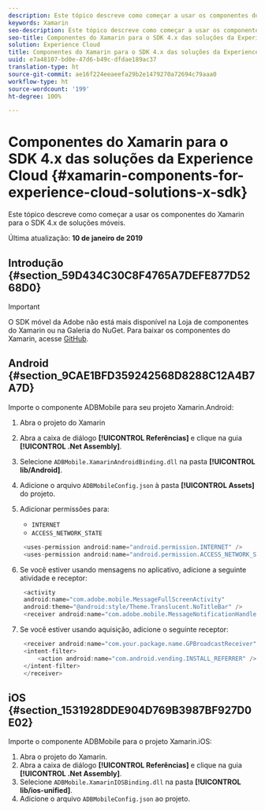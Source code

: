```yaml
---
description: Este tópico descreve como começar a usar os componentes do Xamarin para o SDK 4.x de soluções móveis.
keywords: Xamarin
seo-description: Este tópico descreve como começar a usar os componentes do Xamarin para o SDK 4.x de soluções móveis.
seo-title: Componentes do Xamarin para o SDK 4.x das soluções da Experience Cloud
solution: Experience Cloud
title: Componentes do Xamarin para o SDK 4.x das soluções da Experience Cloud
uuid: e7a48107-bd0e-47d6-b49c-dfdae189ac37
translation-type: ht
source-git-commit: ae16f224eeaeefa29b2e1479270a72694c79aaa0
workflow-type: ht
source-wordcount: '199'
ht-degree: 100%

---
```



# Componentes do Xamarin para o SDK 4.x das soluções da Experience Cloud {#xamarin-components-for-experience-cloud-solutions-x-sdk}

Este tópico descreve como começar a usar os componentes do Xamarin para o SDK 4.x de soluções móveis.

Última atualização: **10 de janeiro de 2019**

## Introdução {#section_59D434C30C8F4765A7DEFE877D5268D0}

>[!IMPORTANT]
>
>O SDK móvel da Adobe não está mais disponível na Loja de componentes do Xamarin ou na Galeria do NuGet. Para baixar os componentes do Xamarin, acesse [GitHub](https://github.com/Adobe-Marketing-Cloud/mobile-services).

## Android {#section_9CAE1BFD359242568D8288C12A4B7A7D}

Importe o componente ADBMobile para seu projeto Xamarin.Android:

1. Abra o projeto do Xamarin
1. Abra a caixa de diálogo **[!UICONTROL Referências]** e clique na guia **[!UICONTROL .Net Assembly]**.
1. Selecione `ADBMobile.XamarinAndroidBinding.dll` na pasta **[!UICONTROL lib/Android]**.
1. Adicione o arquivo `ADBMobileConfig.json` à pasta **[!UICONTROL Assets]** do projeto.
1. Adicionar permissões para:

   * `INTERNET`
   * `ACCESS_NETWORK_STATE`

   ```java
    <uses-permission android:name="android.permission.INTERNET" />
    <uses-permission android:name="android.permission.ACCESS_NETWORK_STATE" />
   ```

1. Se você estiver usando mensagens no aplicativo, adicione a seguinte atividade e receptor:

   ```java
    <activity 
    android:name="com.adobe.mobile.MessageFullScreenActivity" 
    android:theme="@android:style/Theme.Translucent.NoTitleBar" />
    <receiver android:name="com.adobe.mobile.MessageNotificationHandler" />
   ```

1. Se você estiver usando aquisição, adicione o seguinte receptor:

   ```java
    <receiver android:name="com.your.package.name.GPBroadcastReceiver" android:exported="true">
    <intent-filter>
        <action android:name="com.android.vending.INSTALL_REFERRER" />
    </intent-filter>
    </receiver>
   ```

## iOS {#section_1531928DDE904D769B3987BF927D0E02}

Importe o componente ADBMobile para o projeto Xamarin.iOS:

1. Abra o projeto do Xamarin.
1. Abra a caixa de diálogo **[!UICONTROL Referências]** e clique na guia **[!UICONTROL .Net Assembly]**.
1. Selecione `ADBMobile.XamarinIOSBinding.dll` na pasta **[!UICONTROL lib/ios-unified]**.
1. Adicione o arquivo `ADBMobileConfig.json` ao projeto.
